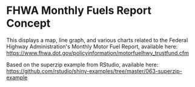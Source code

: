 # FHWA Monthly Fuels Report Concept
This displays a map, line graph, and various charts related to the Federal Highway Administration's Monthly Motor Fuel Report, available here: https://www.fhwa.dot.gov/policyinformation/motorfuelhwy_trustfund.cfm

Based on the superzip example from RStudio, available here: https://github.com/rstudio/shiny-examples/tree/master/063-superzip-example
